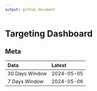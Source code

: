 ```yaml
---
output: github_document
---
```


# Targeting Dashboard



## Meta


|Data           |Latest     |
|:--------------|:----------|
|30 Days Window |2024-05-05 |
|7 Days Window  |2024-05-06 |
